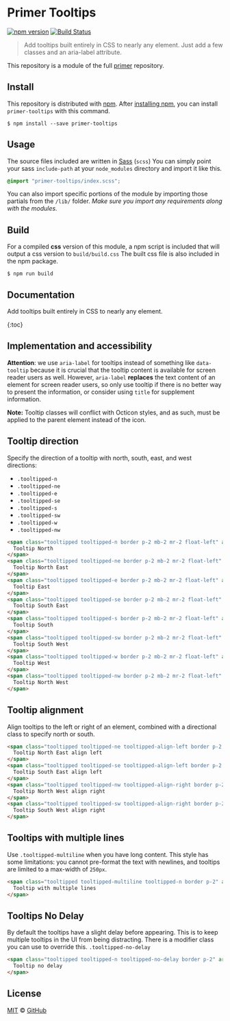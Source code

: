# Primer Tooltips

[![npm version](http://img.shields.io/npm/v/primer-tooltips.svg)](https://www.npmjs.org/package/primer-tooltips)
[![Build Status](https://travis-ci.org/primer/primer.svg?branch=master)](https://travis-ci.org/primer/primer)

> Add tooltips built entirely in CSS to nearly any element. Just add a few classes and an aria-label attribute.

This repository is a module of the full [primer][primer] repository.

## Install

This repository is distributed with [npm][npm]. After [installing npm][install-npm], you can install `primer-tooltips` with this command.

```
$ npm install --save primer-tooltips
```

## Usage

The source files included are written in [Sass][sass] (`scss`) You can simply point your sass `include-path` at your `node_modules` directory and import it like this.

```scss
@import "primer-tooltips/index.scss";
```

You can also import specific portions of the module by importing those partials from the `/lib/` folder. _Make sure you import any requirements along with the modules._

## Build

For a compiled **css** version of this module, a npm script is included that will output a css version to `build/build.css` The built css file is also included in the npm package.

```
$ npm run build
```

## Documentation

<!-- %docs
title: Tooltips
status: Stable
-->

Add tooltips built entirely in CSS to nearly any element.

{:toc}

## Implementation and accessibility

**Attention**: we use `aria-label` for tooltips instead of something like `data-tooltip` because it is crucial that the tooltip content is available for screen reader users as well. However, `aria-label` **replaces** the text content of an element for screen reader users, so only use tooltip if there is no better way to present the information, or consider using `title` for supplement information.

**Note:** Tooltip classes will conflict with Octicon styles, and as such, must be applied to the parent element instead of the icon.

## Tooltip direction
Specify the direction of a tooltip with north, south, east, and west directions:

- `.tooltipped-n`
- `.tooltipped-ne`
- `.tooltipped-e`
- `.tooltipped-se`
- `.tooltipped-s`
- `.tooltipped-sw`
- `.tooltipped-w`
- `.tooltipped-nw`


```html
<span class="tooltipped tooltipped-n border p-2 mb-2 mr-2 float-left" aria-label="This is the tooltip on the North side.">
  Tooltip North
</span>
<span class="tooltipped tooltipped-ne border p-2 mb-2 mr-2 float-left" aria-label="This is the tooltip on the North East side.">
  Tooltip North East
</span>
<span class="tooltipped tooltipped-e border p-2 mb-2 mr-2 float-left" aria-label="This is the tooltip on the East side.">
  Tooltip East
</span>
<span class="tooltipped tooltipped-se border p-2 mb-2 mr-2 float-left" aria-label="This is the tooltip on the South East side.">
  Tooltip South East
</span>
<span class="tooltipped tooltipped-s border p-2 mb-2 mr-2 float-left" aria-label="This is the tooltip on the South side.">
  Tooltip South
</span>
<span class="tooltipped tooltipped-sw border p-2 mb-2 mr-2 float-left" aria-label="This is the tooltip on the South West side.">
  Tooltip South West
</span>
<span class="tooltipped tooltipped-w border p-2 mb-2 mr-2 float-left" aria-label="This is the tooltip on the West side.">
  Tooltip West
</span>
<span class="tooltipped tooltipped-nw border p-2 mb-2 mr-2 float-left" aria-label="This is the tooltip on the North West side.">
  Tooltip North West
</span>
```

## Tooltip alignment
Align tooltips to the left or right of an element, combined with a directional class to specify north or south.

```html
<span class="tooltipped tooltipped-ne tooltipped-align-left border p-2 mb-2 mr-2 float-left" aria-label="Tooltipped NE and aligned left.">
  Tooltip North East align left
</span>
<span class="tooltipped tooltipped-se tooltipped-align-left border p-2 mb-2 mr-2 float-left" aria-label="Tooltipped SW and aigned left.">
  Tooltip South East align left
</span>
<span class="tooltipped tooltipped-nw tooltipped-align-right border p-2 mb-2 mr-2 float-left" aria-label="Tooltipped NW and aligned right.">
  Tooltip North West align right
</span>
<span class="tooltipped tooltipped-sw tooltipped-align-right border p-2 mb-2 mr-2 float-left" aria-label="Tooltipped SE and aligned right.">
  Tooltip South West align right
</span>
```

## Tooltips with multiple lines
Use `.tooltipped-multiline` when you have long content. This style has some limitations: you cannot pre-format the text with newlines, and tooltips are limited to a max-width of `250px`.


```html
<span class="tooltipped tooltipped-multiline tooltipped-n border p-2" aria-label="This is the tooltip with multiple lines. This is the tooltip with multiple lines.">
  Tooltip with multiple lines
</span>
```

## Tooltips No Delay

By default the tooltips have a slight delay before appearing. This is to keep multiple tooltips in the UI from being distracting. There is a modifier class you can use to override this. `.tooltipped-no-delay`

```html
<span class="tooltipped tooltipped-n tooltipped-no-delay border p-2" aria-label="This is the tooltip on the no delay side.">
  Tooltip no delay
</span>
```

<!-- %enddocs -->

## License

[MIT](./LICENSE) &copy; [GitHub](https://github.com/)

[primer]: https://github.com/primer/primer
[docs]: http://primer.github.io/
[npm]: https://www.npmjs.com/
[install-npm]: https://docs.npmjs.com/getting-started/installing-node
[sass]: http://sass-lang.com/
